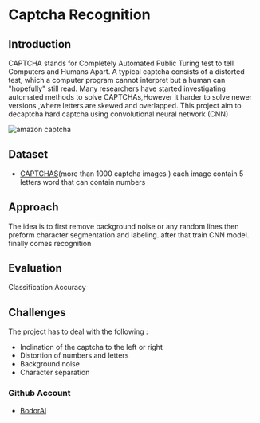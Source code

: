 # Captcha Recognition


## Introduction
CAPTCHA stands for Completely Automated Public Turing test to tell Computers and Humans Apart. A typical captcha consists of a distorted test, which a computer program cannot interpret but a human can "hopefully" still read. Many researchers have started investigating automated methods to solve CAPTCHAs,However it harder to solve newer versions ,where letters are skewed and overlapped. This project aim to decaptcha hard captcha using convolutional neural network (CNN)


![amazon captcha ](https://www.google.com/url?sa=i&rct=j&q=&esrc=s&source=images&cd=&cad=rja&uact=8&ved=2ahUKEwjy75SIrpzmAhUIxIUKHQGbAEgQjRx6BAgBEAQ&url=%2Furl%3Fsa%3Di%26rct%3Dj%26q%3D%26esrc%3Ds%26source%3Dimages%26cd%3D%26ved%3D2ahUKEwjH5ZOCrpzmAhWp34UKHa6iCQgQjRx6BAgBEAQ%26url%3Dhttps%253A%252F%252Fbaymard.com%252Fblog%252Fcaptchas-in-checkout%26psig%3DAOvVaw08eem_xNvadPT8ICtH_Dwc%26ust%3D1575561470357609&psig=AOvVaw08eem_xNvadPT8ICtH_Dwc&ust=1575561470357609)

## Dataset
- [CAPTCHAS](https://www.researchgate.net/publication/248380891_captcha_dataset)​(​more than 1000 captcha images )
each image contain 5 letters word that can contain numbers

## Approach
The idea is to first remove background noise or any random lines then preform character segmentation and labeling. after that train CNN model. finally comes recognition 

## Evaluation 
Classification Accuracy

## Challenges
The project has to deal with the following :
- Inclination of the captcha to the left or right
- Distortion of numbers and letters
- Background noise 
- Character separation

### Github Account
- [BodorAl](https://github.com/Bodoral?tab=repositories)
